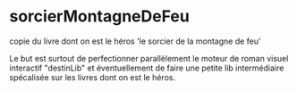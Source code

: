 # sorcierMontagneDeFeu
copie du livre dont on est le héros 'le sorcier de la montagne de feu'

Le but est surtout de perfectionner parallèlement le moteur de roman visuel interactif "destinLib" et éventuellement de faire une petite lib intermédiaire spécalisée sur les livres dont on est le héros.

